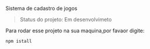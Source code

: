 <hi>Sistema de cadastro de jogos</h1>

> Status do projeto: Em desenvolvimeto

Para rodar esse projeto na sua maquina,por favaor digite:

```
npm istall
```

